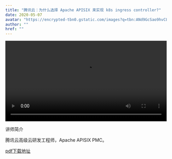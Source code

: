 ```yaml
---
title: "腾讯云：为什么选择 Apache APISIX 来实现 k8s ingress controller?"
date: 2020-05-07 
avatar: "https://encrypted-tbn0.gstatic.com/images?q=tbn:ANd9GcSao9hvCLqBfgE5WDNqILk4MZJA00YvgvhFpQ&usqp=CAU"
author: ""
href: ""
---  
```


<div style="text-align: center">
  <video controls src="https://opentalk-blog.b0.upaiyun.com/prod/2019-12-19/db80d142da2bc6ab32938ce7a7f5fbb7.mp4" style="width: 100%"></video>
</div>

讲师简介

腾讯云高级云研发工程师，Apache APISIX PMC。

[pdf下载地址](https://opentalk-blog.b0.upaiyun.com/prod/2020-01-02/fb4ebdf92d7a8e17a5d20682e25cadb4.pdf)
